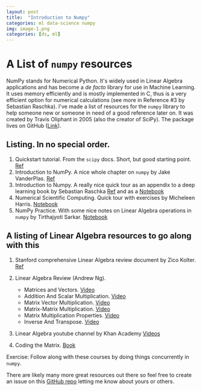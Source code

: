 ```yaml
---
layout: post
title:  "Introduction to Numpy"
categories: ml data-science numpy
img: image-1.png
categories: [ds, ml]
---
```


# A List of `numpy` resources

NumPy stands for Numerical Python.  It's widely used in Linear Algebra applications and has become a _de facto_ library for use in Machine Learning.  It uses memory efficiently and is mostly implemented in C, thus is a very efficient option for numerical calculations (see more in Reference #3 by Sebastian Raschka).  I've made a list of resources for the `numpy` library to help someone new or someone in need of a good reference later on.  It was created by Travis Oliphant in 2005 (also the creator of SciPy).  The package lives on GitHub ([Link](https://github.com/numpy/numpy)).

## Listing.  In no special order.

1.  Quickstart tutorial.  From the `scipy` docs.  Short, but good starting point. [Ref](https://docs.scipy.org/doc/numpy-dev/user/quickstart.html)
2.  Introduction to NumPy.  A nice whole chapter on `numpy` by Jake VanderPlas. [Ref](https://jakevdp.github.io/PythonDataScienceHandbook/02.00-introduction-to-numpy.html)
3.  Introduction to Numpy.  A really nice quick tour as an appendix to a deep learning book by Sebastian Raschka [Ref](https://sebastianraschka.com/pdf/books/dlb/appendix_f_numpy-intro.pdf) and as a [Notebook](https://github.com/rasbt/deep-learning-book/blob/master/code/appendix_f_numpy-intro/appendix_f_numpy-intro.ipynb)
3.  Numerical Scientific Computing.  Quick tour with exercises by Micheleen Harris.  [Notebook](https://notebooks.azure.com/rheartpython/libraries/PythonDS101/html/07.NumericalScientificComputing.ipynb)
4.  NumPy Practice.  With some nice notes on Linear Algebra operations in `numpy` by Tirthajyoti Sarkar.  [Notebook](https://github.com/tirthajyoti/PythonMachineLearning/blob/master/Pandas%20and%20Numpy/Numpy%20practice.ipynb)

## A listing of Linear Algebra resources to go along with this

1.  Stanford comprehensive Linear Algebra review document by Zico Kolter.  [Ref](http://web.stanford.edu/class/cs224n/readings/cs229-linalg.pdf)
2.  Linear Algebra Review (Andrew Ng).

    * Matrices and Vectors. [Video](https://www.youtube.com/watch?v=Dft1cqjwlXE)
    * Addition And Scalar Multiplication. [Video](https://www.youtube.com/watch?v=4WP6jVGIn7M)
    * Matrix Vector Multiplication.  [Video](https://www.youtube.com/watch?v=gPegoVYp64w)
    * Matrix-Matrix Multiplication.  [Video](https://www.youtube.com/watch?v=_lrHXJRukMw)
    * Matrix Multiplication Properties.  [Video](https://www.youtube.com/watch?v=c7GhnL2N--I)
    * Inverse And Transpose.  [Video](https://www.youtube.com/watch?v=7snro4M6ukk)

3.  Linear Algebra youtube channel by Khan Academy [Videos](https://www.youtube.com/channel/UCGYSKl6e3HM0PP7QR35Crug)
4.  Coding the Matrix.  [Book](http://codingthematrix.com/)

Exercise:  Follow along with these courses by doing things concurrently in `numpy`.

There are likely many more great resources out there so feel free to create an issue on this [GitHub repo](https://github.com/michhar/navigating-ml/issues) letting me know about yours or others.



